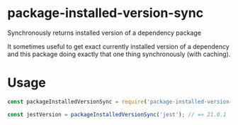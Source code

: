 # package-installed-version-sync

Synchronously returns installed version of a dependency package

It sometimes useful to get exact currently installed version of a dependency and this package doing exactly that one thing synchronously (with caching).

# Usage

```js
const packageInstalledVersionSync = require('package-installed-version-sync');

const jestVersion = packageInstalledVersionSync('jest'); // => 21.0.1
```
